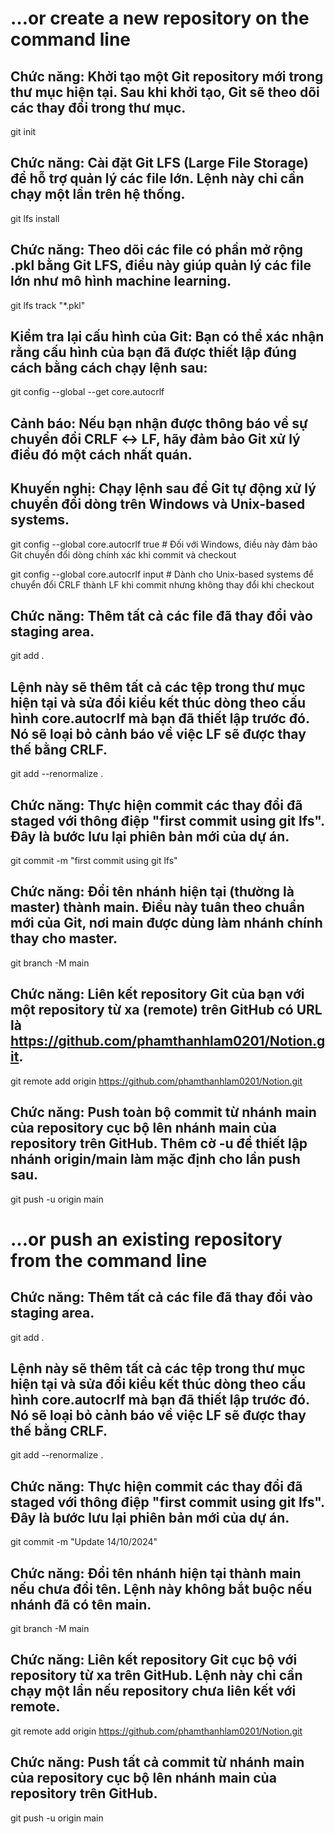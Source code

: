 # …or create a new repository on the command line

## Chức năng: Khởi tạo một Git repository mới trong thư mục hiện tại. Sau khi khởi tạo, Git sẽ theo dõi các thay đổi trong thư mục.
git init

## Chức năng: Cài đặt Git LFS (Large File Storage) để hỗ trợ quản lý các file lớn. Lệnh này chỉ cần chạy một lần trên hệ thống.
git lfs install

## Chức năng: Theo dõi các file có phần mở rộng .pkl bằng Git LFS, điều này giúp quản lý các file lớn như mô hình machine learning.
git lfs track "*.pkl"

## Kiểm tra lại cấu hình của Git: Bạn có thể xác nhận rằng cấu hình của bạn đã được thiết lập đúng cách bằng cách chạy lệnh sau:
git config --global --get core.autocrlf

## Cảnh báo: Nếu bạn nhận được thông báo về sự chuyển đổi CRLF ↔ LF, hãy đảm bảo Git xử lý điều đó một cách nhất quán.
## Khuyến nghị: Chạy lệnh sau để Git tự động xử lý chuyển đổi dòng trên Windows và Unix-based systems.
git config --global core.autocrlf true  # Đối với Windows, điều này đảm bảo Git chuyển đổi dòng chính xác khi commit và checkout

git config --global core.autocrlf input # Dành cho Unix-based systems để chuyển đổi CRLF thành LF khi commit nhưng không thay đổi khi checkout

## Chức năng: Thêm tất cả các file đã thay đổi vào staging area.
git add .

## Lệnh này sẽ thêm tất cả các tệp trong thư mục hiện tại và sửa đổi kiểu kết thúc dòng theo cấu hình core.autocrlf mà bạn đã thiết lập trước đó. Nó sẽ loại bỏ cảnh báo về việc LF sẽ được thay thế bằng CRLF.
git add --renormalize .

## Chức năng: Thực hiện commit các thay đổi đã staged với thông điệp "first commit using git lfs". Đây là bước lưu lại phiên bản mới của dự án.
git commit -m "first commit using git lfs"

## Chức năng: Đổi tên nhánh hiện tại (thường là master) thành main. Điều này tuân theo chuẩn mới của Git, nơi main được dùng làm nhánh chính thay cho master.
git branch -M main

## Chức năng: Liên kết repository Git của bạn với một repository từ xa (remote) trên GitHub có URL là https://github.com/phamthanhlam0201/Notion.git.
git remote add origin https://github.com/phamthanhlam0201/Notion.git

## Chức năng: Push toàn bộ commit từ nhánh main của repository cục bộ lên nhánh main của repository trên GitHub. Thêm cờ -u để thiết lập nhánh origin/main làm mặc định cho lần push sau.
git push -u origin main


# …or push an existing repository from the command line

## Chức năng: Thêm tất cả các file đã thay đổi vào staging area.
git add .

## Lệnh này sẽ thêm tất cả các tệp trong thư mục hiện tại và sửa đổi kiểu kết thúc dòng theo cấu hình core.autocrlf mà bạn đã thiết lập trước đó. Nó sẽ loại bỏ cảnh báo về việc LF sẽ được thay thế bằng CRLF.
git add --renormalize .

## Chức năng: Thực hiện commit các thay đổi đã staged với thông điệp "first commit using git lfs". Đây là bước lưu lại phiên bản mới của dự án.
git commit -m "Update 14/10/2024"

## Chức năng: Đổi tên nhánh hiện tại thành main nếu chưa đổi tên. Lệnh này không bắt buộc nếu nhánh đã có tên main.
git branch -M main

## Chức năng: Liên kết repository Git cục bộ với repository từ xa trên GitHub. Lệnh này chỉ cần chạy một lần nếu repository chưa liên kết với remote.
git remote add origin https://github.com/phamthanhlam0201/Notion.git

## Chức năng: Push tất cả commit từ nhánh main của repository cục bộ lên nhánh main của repository trên GitHub.
git push -u origin main
